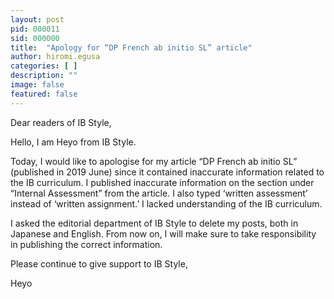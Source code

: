 ```yaml
---
layout: post
pid: 000011
sid: 000000
title:  "Apology for “DP French ab initio SL” article"
author: hiromi.egusa
categories: [ ]
description: ""
image: false
featured: false
---
```


Dear readers of IB Style,

Hello, I am Heyo from IB Style.

Today, I would like to apologise for my article “DP French ab initio SL” (published in 2019 June) since it contained inaccurate information related to the IB curriculum. I published inaccurate information on the section under “Internal Assessment” from the article. I also typed ‘written assessment’ instead of ‘written assignment.’ I lacked understanding of the IB curriculum.

I asked the editorial department of IB Style to delete my posts, both in Japanese and English. From now on, I will make sure to take responsibility in publishing the correct information. 

Please continue to give support to IB Style,

Heyo

